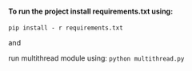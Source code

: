 #### To run the project install requirements.txt using:
  `pip install - r requirements.txt`
  
  and
  
  run multithread module using:
    `python multithread.py`
